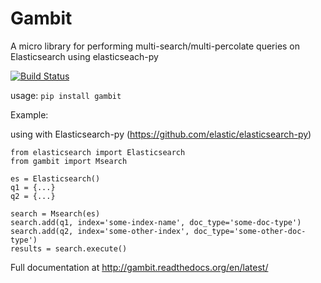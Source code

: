 # Gambit
A micro library for performing multi-search/multi-percolate queries on Elasticsearch using elasticseach-py

[![Build Status](https://travis-ci.org/avichalp/gambit.svg?branch=master)](https://travis-ci.org/avichalp/gambit)

usage: `pip install gambit`

Example:

using with Elasticsearch-py (https://github.com/elastic/elasticsearch-py)
```
from elasticsearch import Elasticsearch
from gambit import Msearch

es = Elasticsearch()
q1 = {...}
q2 = {...}

search = Msearch(es)
search.add(q1, index='some-index-name', doc_type='some-doc-type')
search.add(q2, index='some-other-index', doc_type='some-other-doc-type')
results = search.execute()
```  
Full documentation at http://gambit.readthedocs.org/en/latest/

